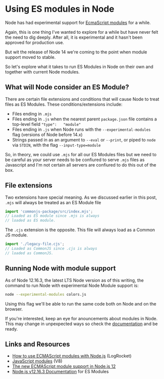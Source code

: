 # Using ES modules in Node

Node has had experimental support for [EcmaScript modules](https://developer.mozilla.org/en-US/docs/Web/JavaScript/Guide/Modules) for a while.

Again, this is one thing I've wanted to explore for a while but have never felt the need to dig deeply. After all, it is experimental and it hasn't been approved for production use.

But wit the release of Node 14 we're coming to the point when module support moved to stable.

So let's explore what it takes to run ES Modules in Node on their own and together with current Node modules.

## What will Node consider an ES Module?

There are certain file extensions and conditions that will cause Node to treat files as ES Modules. These conditions/extensions include:

* Files ending in `.mjs`
* Files ending in `.js` when the nearest parent `package.json` file contains a top-level field `"type":   "module"`
* Files ending in `.js` when Node runs with the `--experimental-modules` flag (versions of Node before 14.x)
* Strings passed in as an argument to `--eval` or `--print`, or piped to `node` via `STDIN`, with the flag `--input-type=module`

So, in theory, we could use `.mjs` for all our ES Modules files but we need to be careful as your server needs to be confiured to serve `.mjs` files as Javascript and I'm not certain all servers are confiured to do this out of the box.

## File extensions

Two extensions have special meaning. As we discussed earlier in this post, `.mjs` will always be treated as an ES Module file

```js
import 'commonjs-package/src/index.mjs';
// Loaded as ES module since .mjs is always
// loaded as ES module.
```

The `.cjs` extension is the opposite. This file will always load as a Common JS module.

```js
import './legacy-file.cjs';
// Loaded as CommonJS since .cjs is always
// loaded as CommonJS.
```

## Running Node with module support

As of Node 12.16.3, the latest LTS Node version as of this writing, the command to run Node with experimental Node Module support is:

```bash
node --experimental-modules colors.js
```

Using this flag we'll be able to run the same code both on Node and on the browser.

If you're interested, keep an eye for anouncements about modules in Node. This may change in unpexpected ways so check the [documentation](https://nodejs.org/api/esm.html) and be ready.

## Links and Resources

* [How to use ECMAScript modules with Node.js](https://blog.logrocket.com/how-to-use-ecmascript-modules-with-node-js/) (LogRocket)
* [JavaScript modules](https://v8.dev/features/modules) (V8)
* [The new ECMAScript module support in Node.js 12](https://2ality.com/2019/04/nodejs-esm-impl.html)
* [Node.js v12.16.3 Documentation](https://nodejs.org/api/esm.html) for ES Modules
